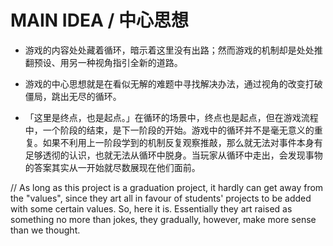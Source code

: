 # MAIN IDEA / 中心思想

- 游戏的内容处处藏着循环，暗示着这里没有出路；然而游戏的机制却是处处推翻预设、用另一种视角指引全新的道路。

- 游戏的中心思想就是在看似无解的难题中寻找解决办法，通过视角的改变打破僵局，跳出无尽的循环。

- 「这里是终点，也是起点。」在循环的场景中，终点也是起点，但在游戏流程中，一个阶段的结束，是下一阶段的开始。游戏中的循环并不是毫无意义的重复。如果不利用上一阶段学到的机制反复观察推敲，那么就无法对事件本身有足够透彻的认识，也就无法从循环中脱身。当玩家从循环中走出，会发现事物的答案其实从一开始就尽数展现在他们面前。

// As long as this project is a graduation project, it hardly can get away from the "values", since they art all in favour of students' projects to be added with some certain values. So, here it is. Essentially they art raised as something no more than jokes, they gradually, however, make more sense than we thought.
